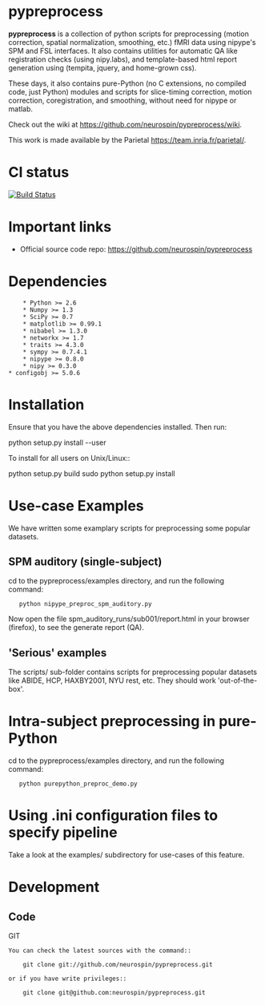 pypreprocess
============
**pypreprocess** is a collection of python scripts for preprocessing (motion 
correction, spatial normalization, smoothing, etc.) fMRI data using 
nipype's SPM and FSL interfaces. It also contains utilities for automatic 
QA like registration checks (using nipy.labs), and template-based html report
generation using (tempita, jquery, and home-grown css).

These days, it also contains pure-Python (no C extensions, no compiled code, just Python)
modules and scripts for slice-timing correction, motion correction, coregistration,
and smoothing, without need for nipype or matlab.

Check out the wiki at https://github.com/neurospin/pypreprocess/wiki.

This work is made available by the Parietal https://team.inria.fr/parietal/.


CI status
=========
[![Build Status](https://travis-ci.org/dohmatob/pypreprocess.svg?branch=master)](https://travis-ci.org/dohmatob/pypreprocess)


Important links
===============

- Official source code repo: https://github.com/neurospin/pypreprocess

Dependencies
============
        * Python >= 2.6
        * Numpy >= 1.3
        * SciPy >= 0.7
        * matplotlib >= 0.99.1
        * nibabel >= 1.3.0
        * networkx >= 1.7
        * traits >= 4.3.0
        * sympy >= 0.7.4.1
        * nipype >= 0.8.0
        * nipy >= 0.3.0	
	* configobj >= 5.0.6


Installation
============
Ensure that you have the above dependencies installed. Then run:

  python setup.py install --user

To install for all users on Unix/Linux::

  python setup.py build
  sudo python setup.py install


Use-case Examples
=================
We have written some examplary scripts for preprocessing some popular datasets.

SPM auditory (single-subject)
-----------------------------
cd to the pypreprocess/examples directory, and run the following command:

       python nipype_preproc_spm_auditory.py 

Now open the file spm_auditory_runs/sub001/report.html in your browser (firefox), to see
the generate report (QA).

'Serious' examples
------------------
The scripts/ sub-folder contains scripts for preprocessing popular datasets like ABIDE, HCP, HAXBY2001, NYU rest, etc.
They should work 'out-of-the-box'.


Intra-subject preprocessing in pure-Python
==========================================
cd to the pypreprocess/examples directory, and run the following command:

       python purepython_preproc_demo.py
       

Using .ini configuration files to specify pipeline
==================================================
Take a look at the examples/ subdirectory for use-cases of this feature.


Development
===========

Code
----

GIT
~~~
You can check the latest sources with the command::

    git clone git://github.com/neurospin/pypreprocess.git

or if you have write privileges::

    git clone git@github.com:neurospin/pypreprocess.git
